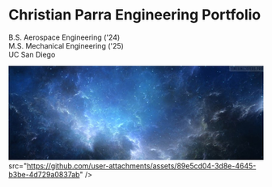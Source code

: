 # Christian Parra Engineering Portfolio
B.S. Aerospace Engineering ('24)  
M.S. Mechanical Engineering ('25)  
UC San Diego

![Frong Page](TimelineCovers.pro_ultra-hd-space-facebook-cover.jpg)
src="https://github.com/user-attachments/assets/89e5cd04-3d8e-4645-b3be-4d729a0837ab" />
